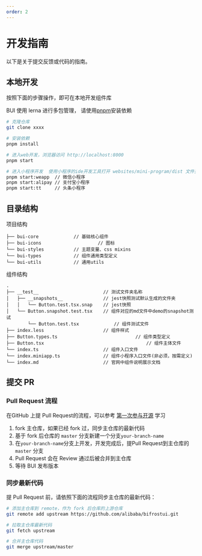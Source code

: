 ```yaml
---
order: 2
---
```


# 开发指南

以下是关于提交反馈或代码的指南。

## 本地开发

按照下面的步骤操作，即可在本地开发组件库

BUI 使用 lerna 进行多包管理， 请使用[pnpm](https://pnpm.io/)安装依赖

```bash
# 克隆仓库
git clone xxxx

# 安装依赖
pnpm install

# 进入web开发，浏览器访问 http://localhost:8000
pnpm start

# 进入小程序开发  使用小程序的ide开发工具打开 websites/mini-program/dist 文件夹
pnpm start:weapp  // 微信小程序
pnpm start:alipay // 支付宝小程序
pnpm start:tt     // 头条小程序

```

## 目录结构

项目结构

```
├── bui-core             // 基础核心组件
├── bui-icons 					  // 图标
└── bui-styles           // 主题变量、css mixins
└── bui-types            // 组件通用类型定义
└── bui-utils            // 通用utils
```

组件结构

```
.
├── __test__                      	// 测试文件夹名称
│   ├── __snapshots__             	// jest快照测试默认生成的文件夹
│   │   └── Button.test.tsx.snap  	// jest快照
│   └── Button.snapshot.test.tsx  	// 组件对应的md文件中demo的snapshot测试
		└── Button.test.tsx  	        // 组件测试文件
├── index.less                    	// 组件样式
├── Button.types.ts  							// 组件类型定义
├── Button.tsx 										// 组件主体文件
└── index.ts                      	// 组件入口文件
└── index.miniapp.ts              	// 组件小程序入口文件(非必须，按需定义)
└── index.md                      	// 官网中组件说明展示文档
```

## 提交 PR

### Pull Request 流程

在GitHub 上提 Pull Request的流程，可以参考 [第一次参与开源](https://github.com/firstcontributions/first-contributions) 学习

1. fork 主仓库，如果已经 fork 过，同步主仓库的最新代码
2. 基于 fork 后仓库的 `master` 分支新建一个分支`your-branch-name`
3. 在`your-branch-name`分支上开发，开发完成后，提Pull Request到主仓库的 `master` 分支
4. Pull Request 会在 Review 通过后被合并到主仓库
5. 等待 BUI 发布版本

### 同步最新代码

提 Pull Request 前，请依照下面的流程同步主仓库的最新代码：

```bash
# 添加主仓库到 remote，作为 fork 后仓库的上游仓库
git remote add upstream https://github.com/alibaba/bifrostui.git

# 拉取主仓库最新代码
git fetch upstream

# 合并主仓库代码
git merge upstream/master
```
